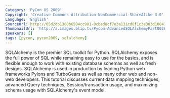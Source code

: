 ```yaml
---
Category: 'PyCon US 2009'
Copyright: 'Creative Commons Attribution-NonCommercial-ShareAlike 3.0'
Language: 'English'
SourceUrl: http://05d2db1380b6504cc981-8cbed8cf7e3a131cd8f1c3e383d10041.r93.cf2.rackcdn.com/pycon-us-2009/154_pycon-2009-advanced-sqlalchemy-part-2-of-3.mp4
ThumbnailUrl: 'http://a.images.blip.tv/Pycon-AdvancedSQLAlchemyPart002668-996.jpg'
speakers: []
tags: [pycon, pycon2009, sqlalchemy]
---
```

[](http://blip.tv/file/2023897)

SQLAlchemy is the premier SQL toolkit for Python. SQLAlchemy exposes the full
power of SQL while remaining easy to use for the basics, and is flexible
enough to work with existing database schemas as well as fresh designs.
SQLAlchemy is used in production by leading Python web frameworks Pylons and
TurboGears as well as many other web and non-web developers. This tutorial
discusses current data mapping techniques, advanced Query techniques,
Session/transaction usage, and maximizing schema usage with SQLAlchemy's event
model.

